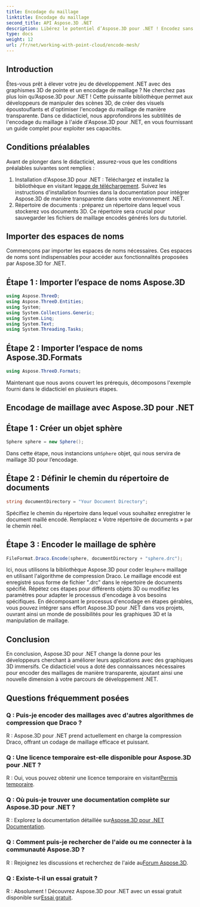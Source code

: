 ```yaml
---
title: Encodage du maillage
linktitle: Encodage du maillage
second_title: API Aspose.3D .NET
description: Libérez le potentiel d’Aspose.3D pour .NET ! Encodez sans effort des maillages 3D avec la compression Draco. Élevez votre développement .NET avec des visuels époustouflants.
type: docs
weight: 12
url: /fr/net/working-with-point-cloud/encode-mesh/
---
```

## Introduction
Êtes-vous prêt à élever votre jeu de développement .NET avec des graphismes 3D de pointe et un encodage de maillage ? Ne cherchez pas plus loin qu’Aspose.3D pour .NET ! Cette puissante bibliothèque permet aux développeurs de manipuler des scènes 3D, de créer des visuels époustouflants et d'optimiser l'encodage du maillage de manière transparente. Dans ce didacticiel, nous approfondirons les subtilités de l'encodage du maillage à l'aide d'Aspose.3D pour .NET, en vous fournissant un guide complet pour exploiter ses capacités.
## Conditions préalables
Avant de plonger dans le didacticiel, assurez-vous que les conditions préalables suivantes sont remplies :
1.  Installation d'Aspose.3D pour .NET : Téléchargez et installez la bibliothèque en visitant le[page de téléchargement](https://releases.aspose.com/3d/net/). Suivez les instructions d'installation fournies dans la documentation pour intégrer Aspose.3D de manière transparente dans votre environnement .NET.
2. Répertoire de documents : préparez un répertoire dans lequel vous stockerez vos documents 3D. Ce répertoire sera crucial pour sauvegarder les fichiers de maillage encodés générés lors du tutoriel.
## Importer des espaces de noms
Commençons par importer les espaces de noms nécessaires. Ces espaces de noms sont indispensables pour accéder aux fonctionnalités proposées par Aspose.3D for .NET.
## Étape 1 : Importer l’espace de noms Aspose.3D
```csharp
using Aspose.ThreeD;
using Aspose.ThreeD.Entities;
using System;
using System.Collections.Generic;
using System.Linq;
using System.Text;
using System.Threading.Tasks;
```
## Étape 2 : Importer l’espace de noms Aspose.3D.Formats
```csharp
using Aspose.ThreeD.Formats;
```
Maintenant que nous avons couvert les prérequis, décomposons l'exemple fourni dans le didacticiel en plusieurs étapes.
## Encodage de maillage avec Aspose.3D pour .NET
## Étape 1 : Créer un objet sphère
```csharp
Sphere sphere = new Sphere();
```
 Dans cette étape, nous instancions un`Sphere` objet, qui nous servira de maillage 3D pour l’encodage.
## Étape 2 : Définir le chemin du répertoire de documents
```csharp
string documentDirectory = "Your Document Directory";
```
Spécifiez le chemin du répertoire dans lequel vous souhaitez enregistrer le document maillé encodé. Remplacez « Votre répertoire de documents » par le chemin réel.
## Étape 3 : Encoder le maillage de sphère
```csharp
FileFormat.Draco.Encode(sphere, documentDirectory + "sphere.drc");
```
 Ici, nous utilisons la bibliothèque Aspose.3D pour coder le`sphere` maillage en utilisant l'algorithme de compression Draco. Le maillage encodé est enregistré sous forme de fichier ".drc" dans le répertoire de documents spécifié.
Répétez ces étapes pour différents objets 3D ou modifiez les paramètres pour adapter le processus d'encodage à vos besoins spécifiques.
En décomposant le processus d'encodage en étapes gérables, vous pouvez intégrer sans effort Aspose.3D pour .NET dans vos projets, ouvrant ainsi un monde de possibilités pour les graphiques 3D et la manipulation de maillage.
## Conclusion
En conclusion, Aspose.3D pour .NET change la donne pour les développeurs cherchant à améliorer leurs applications avec des graphiques 3D immersifs. Ce didacticiel vous a doté des connaissances nécessaires pour encoder des maillages de manière transparente, ajoutant ainsi une nouvelle dimension à votre parcours de développement .NET.
## Questions fréquemment posées

### Q : Puis-je encoder des maillages avec d'autres algorithmes de compression que Draco ?
R : Aspose.3D pour .NET prend actuellement en charge la compression Draco, offrant un codage de maillage efficace et puissant.
### Q : Une licence temporaire est-elle disponible pour Aspose.3D pour .NET ?
 R : Oui, vous pouvez obtenir une licence temporaire en visitant[Permis temporaire](https://purchase.aspose.com/temporary-license/).
### Q : Où puis-je trouver une documentation complète sur Aspose.3D pour .NET ?
 R : Explorez la documentation détaillée sur[Aspose.3D pour .NET Documentation](https://reference.aspose.com/3d/net/).
### Q : Comment puis-je rechercher de l'aide ou me connecter à la communauté Aspose.3D ?
R : Rejoignez les discussions et recherchez de l'aide au[Forum Aspose.3D](https://forum.aspose.com/c/3d/18).
### Q : Existe-t-il un essai gratuit ?
 R : Absolument ! Découvrez Aspose.3D pour .NET avec un essai gratuit disponible sur[Essai gratuit](https://releases.aspose.com/).